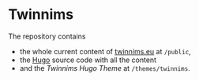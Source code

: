 # Twinnims

The repository contains 

- the whole current content of [twinnims.eu](https://www.twinnims.eu) at `/public`, 
- the [Hugo](https://gohugo.io) source code with all the content 
- and the *Twinnims Hugo Theme* at `/themes/twinnims`.

